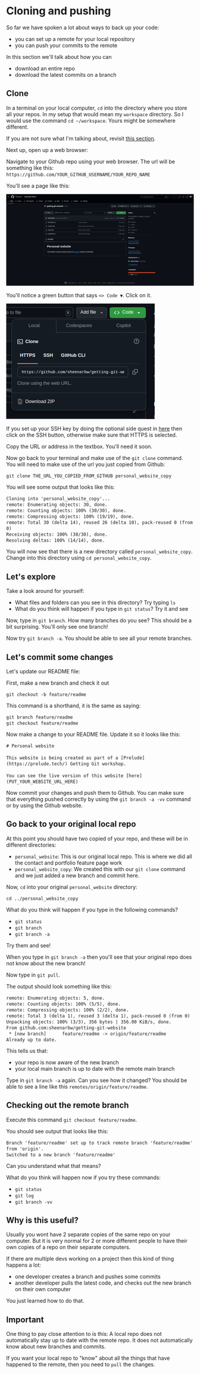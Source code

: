 # Cloning and pushing

So far we have spoken a lot about ways to back up your code:

- you can set up a remote for your local repository
- you can push your commits to the remote 

In this section we'll talk about how you can

- download an entire repo 
- download the latest commits on a branch 

## Clone 

In a terminal on your local computer, `cd` into the directory where you store all your repos. In my setup that would mean my `workspace` directory. So I would use the command `cd ~/workspace`. Yours might be somewhere different.

If you are not sure what I'm talking about, revisit [this section](./06-first-repo.md).

Next up, open up a web browser:

Navigate to your Github repo using your web browser. The url will be something like this: `https://github.com/YOUR_GITHUB_USERNAME/YOUR_REPO_NAME`

You'll see a page like this:

![](./images/github-nav-to-repo.png)

You'll notice a green button that says `<> Code ▼`. Click on it.

![](./images/github-code-dropdown.png)

If you set up your SSH key by doing the optional side quest in [here](./08-github.md) then click on the SSH button, otherwise make sure that HTTPS is selected.

Copy the URL or address in the textbox. You'll need it soon.

Now go back to your terminal and make use of the `git clone` command. You will need to make use of the url you just copied from Github:

```
git clone THE_URL_YOU_COPIED_FROM_GITHUB personal_website_copy
```

You will see some output that looks like this:

```
Cloning into 'personal_website_copy'...
remote: Enumerating objects: 30, done.
remote: Counting objects: 100% (30/30), done.
remote: Compressing objects: 100% (19/19), done.
remote: Total 30 (delta 14), reused 26 (delta 10), pack-reused 0 (from 0)
Receiving objects: 100% (30/30), done.
Resolving deltas: 100% (14/14), done.
```

You will now see that there is a new directory called `personal_website_copy`. Change into this directory using `cd personal_website_copy`.

## Let's explore 

Take a look around for yourself:

- What files and folders can you see in this directory? Try typing `ls`
- What do you think will happen if you type in `git status`? Try it and see 

Now, type in `git branch`. How many branches do you see? This should be a bit surprising. You'll only see one branch! 

Now try `git branch -a`. You should be able to see all your remote branches.

## Let's commit some changes

Let's update our README file:

First, make a new branch and check it out

```
git checkout -b feature/readme
```

This command is a shorthand, it is the same as saying:

```
git branch feature/readme
git checkout feature/readme
```

Now make a change to your README file. Update it so it looks like this:

```
# Personal website 

This website is being created as part of a [Prelude](https://prelude.tech/) Getting Git workshop.

You can see the live version of this website [here](PUT_YOUR_WEBSITE_URL_HERE)
```

Now commit your changes and push them to Github. You can make sure that everything pushed correctly by using the `git branch -a -vv` command or by using the Github website.

## Go back to your original local repo 

At this point you should have two copied of your repo, and these will be in different directories:

- `personal_website`: This is our original local repo. This is where we did all the contact and portfolio feature page work
- `personal_website_copy`: We created this with our `git clone` command and we just added a new branch and commit here. 

Now, `cd` into your original `personal_website` directory: 

```
cd ../personal_website_copy
```

What do you think will happen if you type in the following commands? 

- `git status`
- `git branch`
- `git branch -a`

Try them and see!

When you type in `git branch -a` then you'll see that your original repo does not know about the new branch!

Now type in `git pull`.

The output should look something like this:

```
remote: Enumerating objects: 5, done.
remote: Counting objects: 100% (5/5), done.
remote: Compressing objects: 100% (2/2), done.
remote: Total 3 (delta 1), reused 3 (delta 1), pack-reused 0 (from 0)
Unpacking objects: 100% (3/3), 356 bytes | 356.00 KiB/s, done.
From github.com:sheenarbw/getting-git-website
 * [new branch]      feature/readme -> origin/feature/readme
Already up to date.
```

This tells us that:

- your repo is now aware of the new branch 
- your local main branch is up to date with the remote main branch

Type in `git branch -a` again. Can you see how it changed? You should be able to see a line like this `remotes/origin/feature/readme`.

## Checking out the remote branch 

Execute this command `git checkout feature/readme`. 

You should see output that looks like this: 

```
Branch 'feature/readme' set up to track remote branch 'feature/readme' from 'origin'.
Switched to a new branch 'feature/readme'
```

Can you understand what that means?

What do you think will happen now if you try these commands:

- `git status`
- `git log`
- `git branch -vv`

## Why is this useful?

Usually you wont have 2 separate copies of the same repo on your computer. But it is very normal for 2 or more different people to have their own copies of a repo on their separate computers.

If there are multiple devs working on a project then this kind of thing happens a lot:

- one developer creates a branch and pushes some commits
- another developer pulls the latest code, and checks out the new branch on their own computer

You just learned how to do that.

## Important 

One thing to pay close attention to is this: A local repo does not automatically stay up to date with the remote repo. It does not automatically know about new branches and commits.

If you want your local repo to "know" about all the things that have happened to the remote, then you need to `pull` the changes.





